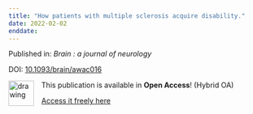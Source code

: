 ```yaml
---
title: "How patients with multiple sclerosis acquire disability."
date: 2022-02-02
enddate:
---
```


Published in: *Brain : a journal of neurology*

DOI: [10.1093/brain/awac016](https://doi.org/10.1093/brain/awac016)

<img src="https://upload.wikimedia.org/wikipedia/commons/thumb/7/77/Open_Access_logo_PLoS_transparent.svg/800px-Open_Access_logo_PLoS_transparent.svg.png" alt="drawing" width="50" align="left"/> &nbsp;&nbsp;&nbsp;This publication is available in **Open Access**! (Hybrid OA)

&nbsp;&nbsp;&nbsp;<a href="https://academic.oup.com/brain/advance-article-pdf/doi/10.1093/brain/awac016/42358857/awac016.pdf">Access it freely here</a>

